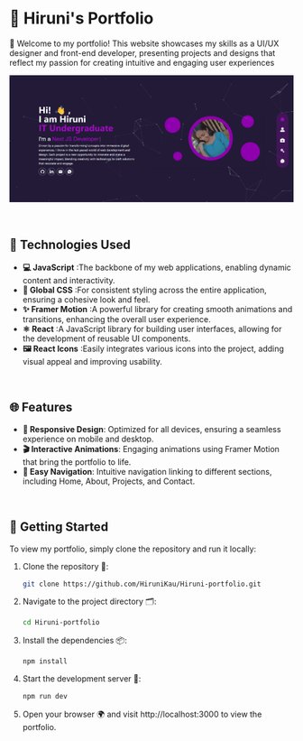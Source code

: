  # 🌟 Hiruni's Portfolio

🎉 Welcome to my portfolio! This website showcases my skills as a UI/UX designer and front-end developer, presenting projects and designs that reflect my passion for creating intuitive and engaging user experiences

![Portfolio Screenshot](/public/screenshot.png)

<br>

## 🚀 Technologies Used

- **💻 JavaScript** :The backbone of my web applications, enabling dynamic content and interactivity.
- **🎨 Global CSS**  :For consistent styling across the entire application, ensuring a cohesive look and feel.
- **✨ Framer Motion** :A powerful library for creating smooth animations and transitions, enhancing the overall user experience.
- **⚛️ React** :A JavaScript library for building user interfaces, allowing for the development of reusable UI components.
- **🖼️ React Icons** :Easily integrates various icons into the project, adding visual appeal and improving usability.
<br>

## 🌐 Features

- **📱 Responsive Design**: Optimized for all devices, ensuring a seamless experience on mobile and desktop.
- **🎬 Interactive Animations**: Engaging animations using Framer Motion that bring the portfolio to life.
- **🧭 Easy Navigation**: Intuitive navigation linking to different sections, including Home, About, Projects, and Contact.
<br>

## 📖 Getting Started

To view my portfolio, simply clone the repository and run it locally:

1. Clone the repository 📂:
   ```bash
   git clone https://github.com/HiruniKau/Hiruni-portfolio.git
2. Navigate to the project directory 🗂️:
    ```bash
    cd Hiruni-portfolio
3. Install the dependencies 📦:
    ```bash
    npm install
4. Start the development server 🚀:
    ```bash
    npm run dev
5. Open your browser 🌍 and visit http://localhost:3000 to view the portfolio.
